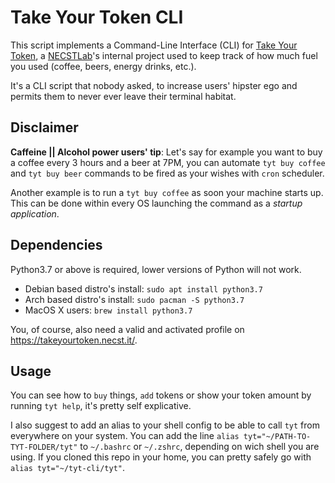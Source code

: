 # Take Your Token CLI
This script implements a Command-Line Interface (CLI) for [Take Your Token](https://takeyourtoken.necst.it/), a [NECSTLab](https://necst.it/)'s internal project used to keep track of how much fuel you used (coffee, beers, energy drinks, etc.).

It's a CLI script that nobody asked, to increase users' hipster ego and permits them to never ever leave their terminal habitat.

## Disclaimer
**Caffeine || Alcohol power users' tip**: Let's say for example you want to buy a coffee every 3 hours and a beer at 7PM, you can automate `tyt buy coffee` and `tyt buy beer` commands to be fired as your wishes with `cron` scheduler.

Another example is to run a `tyt buy coffee` as soon your machine starts up. This can be done within every OS launching the command as a *startup application*.

## Dependencies
Python3.7 or above is required, lower versions of Python will not work.
- Debian based distro's install: `sudo apt install python3.7`
- Arch based distro's install: `sudo pacman -S python3.7`
- MacOS X users: `brew install python3.7`
 
You, of course, also need a valid and activated profile on <https://takeyourtoken.necst.it/>.
 
## Usage
You can see how to `buy` things, `add` tokens or show your token amount by running `tyt help`, it's pretty self explicative.

I also suggest to add an alias to your shell config to be able to call `tyt` from everywhere on your system.
You can add the line `alias tyt="~/PATH-TO-TYT-FOLDER/tyt"` to `~/.bashrc` or `~/.zshrc`, depending on wich shell you are using.
If you cloned this repo in your home, you can pretty safely go with `alias tyt="~/tyt-cli/tyt"`.
